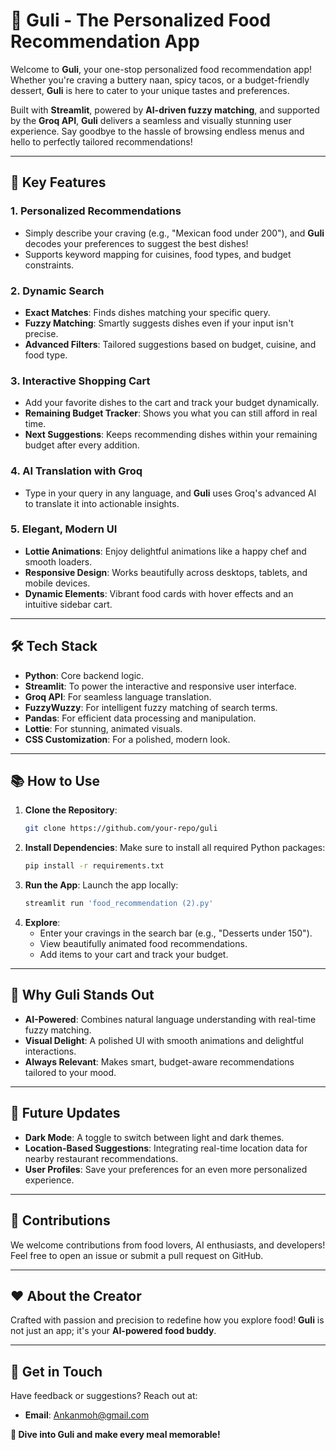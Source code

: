 # 🍴 **Guli - The Personalized Food Recommendation App**

Welcome to **Guli**, your one-stop personalized food recommendation app! Whether you're craving a buttery naan, spicy tacos, or a budget-friendly dessert, **Guli** is here to cater to your unique tastes and preferences.

Built with **Streamlit**, powered by **AI-driven fuzzy matching**, and supported by the **Groq API**, **Guli** delivers a seamless and visually stunning user experience. Say goodbye to the hassle of browsing endless menus and hello to perfectly tailored recommendations!

---

## 🚀 **Key Features**

### 1. **Personalized Recommendations**

- Simply describe your craving (e.g., "Mexican food under 200"), and **Guli** decodes your preferences to suggest the best dishes!
- Supports keyword mapping for cuisines, food types, and budget constraints.

### 2. **Dynamic Search**

- **Exact Matches**: Finds dishes matching your specific query.
- **Fuzzy Matching**: Smartly suggests dishes even if your input isn't precise.
- **Advanced Filters**: Tailored suggestions based on budget, cuisine, and food type.

### 3. **Interactive Shopping Cart**

- Add your favorite dishes to the cart and track your budget dynamically.
- **Remaining Budget Tracker**: Shows you what you can still afford in real time.
- **Next Suggestions**: Keeps recommending dishes within your remaining budget after every addition.

### 4. **AI Translation with Groq**

- Type in your query in any language, and **Guli** uses Groq's advanced AI to translate it into actionable insights.

### 5. **Elegant, Modern UI**

- **Lottie Animations**: Enjoy delightful animations like a happy chef and smooth loaders.
- **Responsive Design**: Works beautifully across desktops, tablets, and mobile devices.
- **Dynamic Elements**: Vibrant food cards with hover effects and an intuitive sidebar cart.

---

## 🛠️ **Tech Stack**

- **Python**: Core backend logic.
- **Streamlit**: To power the interactive and responsive user interface.
- **Groq API**: For seamless language translation.
- **FuzzyWuzzy**: For intelligent fuzzy matching of search terms.
- **Pandas**: For efficient data processing and manipulation.
- **Lottie**: For stunning, animated visuals.
- **CSS Customization**: For a polished, modern look.

---

## 📚 **How to Use**

1. **Clone the Repository**:
   ```bash
   git clone https://github.com/your-repo/guli
   ```
2. **Install Dependencies**:
   Make sure to install all required Python packages:
   ```bash
   pip install -r requirements.txt
   ```
3. **Run the App**:
   Launch the app locally:
   ```bash
   streamlit run 'food_recommendation (2).py'
   ```
4. **Explore**:
   - Enter your cravings in the search bar (e.g., "Desserts under 150").
   - View beautifully animated food recommendations.
   - Add items to your cart and track your budget.

---

## 🎉 **Why Guli Stands Out**

- **AI-Powered**: Combines natural language understanding with real-time fuzzy matching.
- **Visual Delight**: A polished UI with smooth animations and delightful interactions.
- **Always Relevant**: Makes smart, budget-aware recommendations tailored to your mood.

---

## 🌟 **Future Updates**

- **Dark Mode**: A toggle to switch between light and dark themes.
- **Location-Based Suggestions**: Integrating real-time location data for nearby restaurant recommendations.
- **User Profiles**: Save your preferences for an even more personalized experience.

---

## 🤝 **Contributions**

We welcome contributions from food lovers, AI enthusiasts, and developers! Feel free to open an issue or submit a pull request on GitHub.

---

## ❤️ **About the Creator**

Crafted with passion and precision to redefine how you explore food! **Guli** is not just an app; it's your **AI-powered food buddy**.

---

## 📧 **Get in Touch**

Have feedback or suggestions? Reach out at:

- **Email**: Ankanmoh@gmail.com

**🍲 Dive into Guli and make every meal memorable!**
